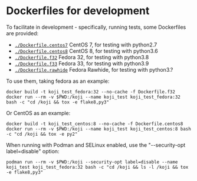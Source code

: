 Dockerfiles for development
===========================

To facilitate in development - specifically, running tests, some Dockerfiles are
provided:

* [`./Dockerfile.centos7`](./Dockerfile.centos7) CentOS 7, for testing with python2.7
* [`./Dockerfile.centos8`](./Dockerfile.centos8) CentOS 8, for testing with python3.6
* [`./Dockerfile.f32`](./Dockerfile.f32) Fedora 32, for testing with python3.8
* [`./Dockerfile.f33`](./Dockerfile.f33) Fedora 33, for testing with python3.9
* [`./Dockerfile.rawhide`](./Dockerfile.rawhie) Fedora Rawhide, for testing with python3.?

To use them, taking fedora as an example:

    docker build -t koji_test_fedora:32 --no-cache -f Dockerfile.f32
    docker run --rm -v $PWD:/koji --name koji_test koji_test_fedora:32 bash -c "cd /koji && tox -e flake8,py3"

Or CentOS as an example:

    docker build -t koji_test_centos:8 --no-cache -f Dockerfile.centos8
    docker run --rm -v $PWD:/koji --name koji_test koji_test_centos:8 bash -c "cd /koji && tox -e py2"

When running with Podman and SELinux enabled, use the "--security-opt
label=disable" option:

    podman run --rm -v $PWD:/koji --security-opt label=disable --name koji_test koji_test_fedora:32 bash -c "cd /koji && ls -l /koji && tox -e flake8,py3"
